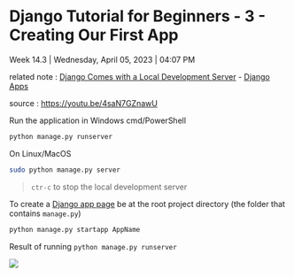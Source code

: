 # Django Tutorial for Beginners - 3 - Creating Our First App

Week 14.3 | Wednesday, April 05, 2023 | 04:07 PM

related note : [Django Comes with a Local Development Server](Django%20Comes%20with%20a%20Local%20Development%20Server.md) - [Django Apps](Django%20Apps.md)

source : <https://youtu.be/4saN7GZnawU>

Run the application in Windows cmd/PowerShell

```cmd
python manage.py runserver
```

On Linux/MacOS

```sh
sudo python manage.py server
```

> `ctr-c` to stop the local development server

To create a [Django app page](Django%20Apps.md) be at the root project directory (the folder that contains `manage.py`)

```cmd
python manage.py startapp AppName
```

Result of running `python manage.py runserver`

![](Pasted%20image%2020230405165700.png)
